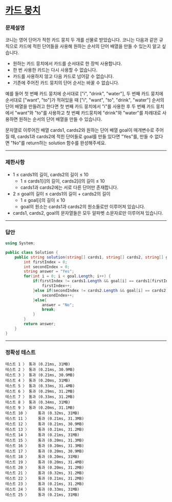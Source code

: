 # <a href="https://school.programmers.co.kr/learn/courses/30/lessons/159994">카드 뭉치</a>

### 문제설명

코니는 영어 단어가 적힌 카드 뭉치 두 개를 선물로 받았습니다. 코니는 다음과 같은 규칙으로 카드에 적힌 단어들을 사용해 원하는 순서의 단어 배열을 만들 수 있는지 알고 싶습니다.

 - 원하는 카드 뭉치에서 카드를 순서대로 한 장씩 사용합니다.
 - 한 번 사용한 카드는 다시 사용할 수 없습니다.
 - 카드를 사용하지 않고 다음 카드로 넘어갈 수 없습니다.
 - 기존에 주어진 카드 뭉치의 단어 순서는 바꿀 수 없습니다.

예를 들어 첫 번째 카드 뭉치에 순서대로 ["i", "drink", "water"], 두 번째 카드 뭉치에 순서대로 ["want", "to"]가 적혀있을 때 ["i", "want", "to", "drink", "water"] 순서의 단어 배열을 만들려고 한다면 첫 번째 카드 뭉치에서 "i"를 사용한 후 두 번째 카드 뭉치에서 "want"와 "to"를 사용하고 첫 번째 카드뭉치에 "drink"와 "water"를 차례대로 사용하면 원하는 순서의 단어 배열을 만들 수 있습니다.

문자열로 이루어진 배열 cards1, cards2와 원하는 단어 배열 goal이 매개변수로 주어질 때, cards1과 cards2에 적힌 단어들로 goal를 만들 있다면 "Yes"를, 만들 수 없다면 "No"를 return하는 solution 함수를 완성해주세요.

***

### 제한사항

 - 1 ≤ cards1의 길이, cards2의 길이 ≤ 10
   - 1 ≤ cards1[i]의 길이, cards2[i]의 길이 ≤ 10
   - cards1과 cards2에는 서로 다른 단어만 존재합니다.
 - 2 ≤ goal의 길이 ≤ cards1의 길이 + cards2의 길이
   - 1 ≤ goal[i]의 길이 ≤ 10
   - goal의 원소는 cards1과 cards2의 원소들로만 이루어져 있습니다.
 - cards1, cards2, goal의 문자열들은 모두 알파벳 소문자로만 이루어져 있습니다.

***

### 답안
``` csharp
using System;

public class Solution {
    public string solution(string[] cards1, string[] cards2, string[] goal) {
        int firstIndex = 0;
        int secondIndex = 0;
        string answer = "Yes";
        for(int i = 0; i < goal.Length; i++) {
            if(firstIndex != cards1.Length && goal[i] == cards1[firstIndex]) {
                firstIndex++;
            }else if(secondIndex != cards2.Length && goal[i] == cards2[secondIndex]) {
                secondIndex++;
            }else{
                answer = "No";
                break;
            }
        }
        return answer;
    }
}
```

***

### 정확성 테스트
```
테스트 1 〉	통과 (0.21ms, 31MB)
테스트 2 〉	통과 (0.21ms, 30.9MB)
테스트 3 〉	통과 (0.21ms, 30.9MB)
테스트 4 〉	통과 (0.20ms, 31MB)
테스트 5 〉	통과 (0.33ms, 31.4MB)
테스트 6 〉	통과 (0.29ms, 31.2MB)
테스트 7 〉	통과 (0.33ms, 31.2MB)
테스트 8 〉	통과 (0.34ms, 31MB)
테스트 9 〉	통과 (0.20ms, 31.1MB)
테스트 10 〉	통과 (0.32ms, 31MB)
테스트 11 〉	통과 (0.21ms, 31.3MB)
테스트 12 〉	통과 (0.21ms, 30.9MB)
테스트 13 〉	통과 (0.21ms, 31.2MB)
테스트 14 〉	통과 (0.21ms, 31MB)
테스트 15 〉	통과 (0.20ms, 31.3MB)
테스트 16 〉	통과 (0.20ms, 31.3MB)
테스트 17 〉	통과 (0.20ms, 30.9MB)
테스트 18 〉	통과 (0.20ms, 31MB)
테스트 19 〉	통과 (0.20ms, 31.4MB)
테스트 20 〉	통과 (0.20ms, 31.2MB)
테스트 21 〉	통과 (0.32ms, 31.2MB)
테스트 22 〉	통과 (0.21ms, 31.2MB)
테스트 23 〉	통과 (0.21ms, 31.2MB)
테스트 24 〉	통과 (0.33ms, 31MB)
테스트 25 〉	통과 (0.21ms, 31MB)
```